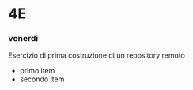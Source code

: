 # 4E

### venerdi

Esercizio di prima costruzione di un repository remoto


* primo item
* secondo item
